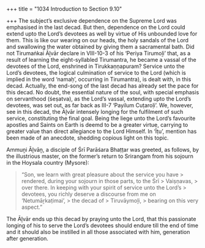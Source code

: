 +++
title = "1034 Introduction to Section 9.10"

+++
The subject’s exclusive dependence on the Supreme Lord was emphasised in the last decad. But then, dependence on the Lord could extend upto the Lord’s devotees as well by virtue of His unbounded love for them. This is like our wearing on our heads, the holy sandals of the Lord and swallowing the water obtained by giving them a sacramental bath. Did not Tirumaṅkai Āḻvār declare in VIII-10-3 of his ‘Periya Tirumoḻi’ that, as a result of learning the eight-syllabled Tirumantra, he became a vassal of the devotees of the Lord, enshrined in Tirukkaṇṇapuram? Service unto the Lord’s devotees, the logical culmination of service to the Lord (which is implied in the word ‘namaḥ’, occurring in Tirumantra), is dealt with, in this decad. Actually, the end-song of the last decad has already set the pace for this decad. No doubt, the essential nature of the soul, with special emphasis on servanthood (śeṣatva), as the Lord’s vassal, extending upto the Lord’s devotees, was set out, as far back as III-7 ‘Payilum Cuṭaroḷi’. We, however, see in this decad, the Āḻvār intensely longing for the fulfilment of such service, constituting the final goal. Being the liege unto the Lord’s favourite apostles and Saints on Earth is deemd to be a greater virtue, carrying to greater value than direct allegiance to the Lord Himself. In ‘Īṭu’, mention has been made of an anecdote, shedding copious light on this topic.

Ammuṉi Āḻvāṉ, a disciple of Śrī Parāśara Bhaṭṭar was greeted, as follows, by the illustrious master, on the former’s return to Srirangam from his sojourn in the Hoysala country (Mysore):

> “Son, we learn with great pleasure about the service you have > rendered, during your sojourn in those parts, to the Śrī > Vaiṣṇavas, > over there. In keeping with your spirit of service unto the Lord’s > devotees, you richly deserve a discourse from me on ‘Netumāṟkaṭimai’, > the decad of > Tiruvāymoḻi, > bearing on this very aspect.”

The Āḻvār ends up this decad by praying unto the Lord, that this passionate longing of his to serve the Lord’s devotees should endure till the end of time and it should also be instilled in all those associated with him, generation after generation.


